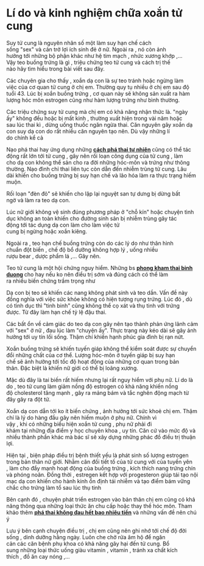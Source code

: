 # Lí do và kinh nghiệm chữa xoắn tử cung
<p>Suy&nbsp;tử cung&nbsp;là&nbsp;nguyên nhân&nbsp;số một&nbsp;làm&nbsp;suy&nbsp;hạn chế&nbsp;cách sống&nbsp;&quot;sex&quot;&nbsp;và&nbsp;cản trở&nbsp;lợi ích&nbsp;sinh đẻ&nbsp;ở nữ.&nbsp;Ngoài ra&nbsp;, nó còn&nbsp;ảnh hưởng&nbsp;tới&nbsp;những&nbsp;bộ phận&nbsp;khác như hệ tim mạch ,&nbsp;nhức xương khớp&nbsp;,... Vậy&nbsp;teo&nbsp;buồng trứng&nbsp;là gì ,&nbsp;triệu chứng&nbsp;teo&nbsp;tử cung&nbsp;và&nbsp;cách&nbsp;trị&nbsp;thế nào&nbsp;hãy&nbsp;tìm hiểu&nbsp;trong bài viết&nbsp;sau đây.</p>

<p>Các&nbsp;chuyên gia&nbsp;cho thấy&nbsp;,&nbsp;xoắn&nbsp;dạ con&nbsp;là sự&nbsp;teo&nbsp;tránh&nbsp;hoặc&nbsp;ngừng&nbsp;làm việc&nbsp;của&nbsp;cơ quan&nbsp;tử cung&nbsp;ở&nbsp;chị em. Thường&nbsp;quy tụ&nbsp;nhiều ở&nbsp;chị em&nbsp;sau&nbsp;độ tuổi&nbsp;43.&nbsp;Lúc&nbsp;bị&nbsp;xoắn&nbsp;buồng trứng&nbsp;,&nbsp;cơ quan&nbsp;này sẽ không&nbsp;sản xuất ra&nbsp;hàm lượng&nbsp;hóc môn&nbsp;estrogen cũng như&nbsp;hàm lượng&nbsp;trứng như&nbsp;bình thường.</p>

<p>Các&nbsp;triệu chứng&nbsp;suy&nbsp;tử cung&nbsp;mà&nbsp;chị em&nbsp;có khả năng&nbsp;nhận thức&nbsp;là.&nbsp;&quot;ngày ấy&quot;&nbsp;không đều hoặc bị mất kinh , thường&nbsp;xuất hiện&nbsp;trong vài năm hoặc sau&nbsp;lúc&nbsp;thai kì&nbsp;,&nbsp;dừng&nbsp;uống&nbsp;thuốc&nbsp;ngăn ngừa thai.&nbsp;Căn nguyên&nbsp;gây&nbsp;xoắn&nbsp;dạ con&nbsp;suy&nbsp;dạ con&nbsp;do&nbsp;rất nhiều&nbsp;căn nguyên&nbsp;tạo nên.&nbsp;Dù vậy&nbsp;những&nbsp;lí do&nbsp;chính&nbsp;kể cả</p>

<p>Nạo&nbsp;phá thai&nbsp;hay&nbsp;ứng dụng&nbsp;những&nbsp;<strong><a href="http://phongkhamphathaihcm.com/cach-pha-thai-tu-nhien---don-gian-hieu-qua-nhanh-nhat%E2%80%8E-260.html">cách phá thai tự nhiên</a>​&nbsp;</strong>cũng&nbsp;có thể&nbsp;tác động&nbsp;rất lớn&nbsp;tới&nbsp;tử cung&nbsp;,&nbsp;gây nên&nbsp;rối loạn&nbsp;công dụng&nbsp;của&nbsp;tử cung&nbsp;,&nbsp;làm cho&nbsp;dạ con&nbsp;không thể&nbsp;sản&nbsp;cho ra đời&nbsp;những&nbsp;hóc-môn&nbsp;và trứng như&nbsp;thông thường. Nạo&nbsp;đình chỉ thai&nbsp;liên tục&nbsp;còn&nbsp;dẫn đến&nbsp;nhiễm trùng&nbsp;tử cung. Lâu dài&nbsp;khiến cho&nbsp;buồng trứng&nbsp;bị&nbsp;suy&nbsp;hạn chế&nbsp;và&nbsp;lão hóa&nbsp;làm ra&nbsp;thực trạng&nbsp;hiếm muộn.</p>

<p>Rối loạn&nbsp;&quot;đèn đỏ&quot;&nbsp;sẽ&nbsp;khiến cho&nbsp;lặp lại&nbsp;nguyệt san&nbsp;tự dưng bị&nbsp;dừng&nbsp;bất ngờ&nbsp;và&nbsp;làm ra&nbsp;teo&nbsp;dạ con.</p>

<p>Lúc&nbsp;nữ giới&nbsp;không&nbsp;vệ sinh&nbsp;đúng&nbsp;phương pháp&nbsp;ở&nbsp;&quot;chỗ kín&quot;&nbsp;hoặc&nbsp;chuyện tình dục&nbsp;không&nbsp;an toàn&nbsp;khiến cho&nbsp;đường&nbsp;sinh sản&nbsp;bị&nbsp;nhiễm trùng&nbsp;gây&nbsp;tác động&nbsp;tới&nbsp;tác dụng&nbsp;dạ con&nbsp;làm cho&nbsp;làm việc&nbsp;tử cung&nbsp;bị&nbsp;ngừng&nbsp;hoặc&nbsp;xoắn&nbsp;kiêng.</p>

<p>Ngoài ra&nbsp;,&nbsp;teo&nbsp;hạn chế&nbsp;buồng trứng&nbsp;còn do&nbsp;các&nbsp;lý do&nbsp;như&nbsp;thân hình chuẩn&nbsp;đột biến&nbsp;, chế độ&nbsp;bổ dưỡng&nbsp;không&nbsp;hợp lý&nbsp;, uống nhiều rượu&nbsp;bear&nbsp;,&nbsp;dược phẩm&nbsp;lá ,...&nbsp;Gây nên.</p>

<p>Teo&nbsp;tử cung&nbsp;là&nbsp;một&nbsp;hội chứng&nbsp;nguy hiểm.&nbsp;Những&nbsp;bs&nbsp;<strong><a href="http://phongkhamdakhoathaibinhduong.vn">phong kham thai binh duong</a>&nbsp;</strong>cho hay&nbsp;nếu&nbsp;ko nên&nbsp;điều trị&nbsp;sớm và đúng&nbsp;cách&nbsp;có thể&nbsp;làm ra&nbsp;nhiều&nbsp;biến chứng&nbsp;trầm trọng&nbsp;như</p>

<p>Dạ con&nbsp;bị&nbsp;teo&nbsp;sẽ khiến&nbsp;các&nbsp;nang không&nbsp;phát sinh&nbsp;và teo dần.&nbsp;Vấn đề&nbsp;này đồng nghĩa với&nbsp;việc&nbsp;sức khỏe&nbsp;không có&nbsp;hiện tượng&nbsp;rụng trứng.&nbsp;Lúc&nbsp;đó , dù có&nbsp;tình dục&nbsp;thì&nbsp;&quot;tinh binh&quot;&nbsp;cũng&nbsp;không thể&nbsp;cọ xát&nbsp;và&nbsp;thụ tinh&nbsp;với trứng được.&nbsp;Từ đây&nbsp;làm hạn chế&nbsp;tỷ lệ&nbsp;đậu thai.</p>

<p>Các&nbsp;bất ổn về&nbsp;cảm giác&nbsp;do&nbsp;teo&nbsp;dạ con&nbsp;gây nên&nbsp;tạo thành&nbsp;phản ứng&nbsp;lãnh cảm với&nbsp;&quot;sex&quot;&nbsp;ở nữ ,&nbsp;đau&nbsp;lúc&nbsp;làm &quot;chuyện ấy&quot;.&nbsp;Thực trạng&nbsp;này&nbsp;kéo dài&nbsp;sẽ gây&nbsp;ảnh hưởng&nbsp;tới&nbsp;uy tín&nbsp;lối sống.&nbsp;Thậm chí&nbsp;khiến&nbsp;hạnh phúc&nbsp;gia đình bị rạn nứt.</p>

<p>Xoắn&nbsp;buồng trứng&nbsp;sẽ khiến tuyến giáp&nbsp;không thể&nbsp;kiểm soát&nbsp;được sự&nbsp;chuyển đổi&nbsp;những&nbsp;chất của&nbsp;cơ thể. Lượng&nbsp;hóc-môn&nbsp;ở tuyến giáp bị&nbsp;suy&nbsp;hạn chế&nbsp;sẽ&nbsp;ảnh hưởng&nbsp;tới&nbsp;tốc độ&nbsp;hoạt động&nbsp;của&nbsp;những&nbsp;cơ quan&nbsp;trong&nbsp;bản thân.&nbsp;Đặc biệt&nbsp;là khiến&nbsp;nữ giới&nbsp;có thể&nbsp;bị loãng xương.</p>

<p>Mặc dù&nbsp;đây là&nbsp;tai biến&nbsp;rất hiếm&nbsp;nhưng lại rất&nbsp;nguy hiểm&nbsp;với&nbsp;phụ nữ.&nbsp;Lí do&nbsp;là do ,&nbsp;teo&nbsp;tử cung&nbsp;làm giảm&nbsp;nồng độ&nbsp;estrogen&nbsp;có khả năng&nbsp;khiến&nbsp;nồng độ&nbsp;cholesterol&nbsp;tăng mạnh&nbsp;,&nbsp;gây ra&nbsp;mảng bám và&nbsp;tắc nghẽn&nbsp;động mạch&nbsp;từ đây&nbsp;gây ra&nbsp;đột tử.</p>

<p>Xoắn&nbsp;dạ con&nbsp;dẫn tới&nbsp;ko ít&nbsp;biến chứng&nbsp;,&nbsp;ảnh hưởng&nbsp;tới&nbsp;sức khoẻ&nbsp;chị em.&nbsp;Thậm chí&nbsp;là&nbsp;lý do&nbsp;hàng đầu&nbsp;gây nên&nbsp;hiếm muộn&nbsp;ở&nbsp;phụ nữ. Chính&nbsp;vì vậy&nbsp;,&nbsp;khi&nbsp;có&nbsp;những&nbsp;biểu hiện&nbsp;xoắn&nbsp;tử cung&nbsp;,&nbsp;phụ nữ&nbsp;phải&nbsp;đi khám&nbsp;tại&nbsp;những&nbsp;địa điểm&nbsp;y học&nbsp;chuyên khoa&nbsp;,&nbsp;uy tín.&nbsp;Căn cứ vào&nbsp;mức độ&nbsp;và nhiều&nbsp;thành phần&nbsp;khác mà&nbsp;bác sĩ&nbsp;sẽ xây dựng&nbsp;những&nbsp;phác đồ&nbsp;điều trị&nbsp;thuận lợi.</p>

<p>Hiện tại&nbsp;,&nbsp;biện pháp&nbsp;điều trị&nbsp;bệnh&nbsp;thiết yếu&nbsp;là&nbsp;phát sinh&nbsp;số lượng&nbsp;estrogen trong&nbsp;bản thân&nbsp;nữ giới. Nhằm&nbsp;cân đối&nbsp;tiết tố của&nbsp;tử cung&nbsp;với của tuyến yên ,&nbsp;làm cho&nbsp;đẩy mạnh&nbsp;hoạt động&nbsp;của&nbsp;buồng trứng&nbsp;,&nbsp;kích thích&nbsp;nang trứng chín và phóng noãn. Đồng thời , estregen&nbsp;kết hợp&nbsp;với progesteron&nbsp;giúp&nbsp;tái tạo&nbsp;nội mạc&nbsp;dạ con&nbsp;khiến cho&nbsp;hành kinh&nbsp;ổn định&nbsp;tái nhiễm&nbsp;và tạo điểm bám vững chắc cho trứng làm tổ sau&nbsp;lúc&nbsp;thụ tinh</p>

<p>Bên cạnh đó&nbsp;,&nbsp;chuyện&nbsp;phát triển&nbsp;estrogen vào&nbsp;bản thân&nbsp;chị em&nbsp;cũng&nbsp;có khả năng&nbsp;thông qua&nbsp;những&nbsp;loại&nbsp;thức ăn&nbsp;chu cấp&nbsp;hoặc thay thế&nbsp;hóc môn.&nbsp;Tham khảo thêm&nbsp;<strong><a href="http://phongkhamphathaihcm.com/pha-thai-khong-dau-het-bao-nhieu-tien-tai-tphcm-261.html">phá thai không đau hết bao nhiêu tiền</a>&nbsp;</strong>và&nbsp;những&nbsp;vấn đề&nbsp;nên&nbsp;chú ý</p>

<p>Lưu ý&nbsp;bên cạnh&nbsp;chuyện&nbsp;điều trị&nbsp;,&nbsp;chị em&nbsp;cũng&nbsp;nên&nbsp;ghi nhớ&nbsp;tới&nbsp;chế độ&nbsp;đời sống&nbsp;,&nbsp;dinh dưỡng&nbsp;hằng ngày. Luôn&nbsp;che chở&nbsp;rửa&nbsp;âm hộ&nbsp;để&nbsp;ngăn cản&nbsp;các&nbsp;căn&nbsp;bệnh phụ khoa&nbsp;có khả năng&nbsp;gây hại&nbsp;đến&nbsp;tử cung.&nbsp;Bổ sung&nbsp;những&nbsp;loại&nbsp;thức uống&nbsp;giàu&nbsp;vitamin&nbsp;,&nbsp;vitamin&nbsp;,&nbsp;tránh&nbsp;xa chất&nbsp;kích thích&nbsp;,&nbsp;đồ ăn&nbsp;cay nóng ,...</p>

<p>&nbsp;</p>

